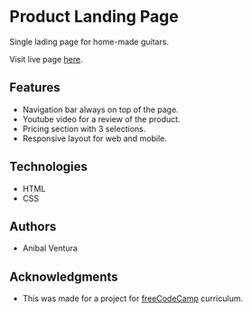 # Product Landing Page

Single lading page for home-made guitars.

Visit live page [here](https://anibalventura.github.io/freecodecamp-projects/product-landing-page).

## Features

- Navigation bar always on top of the page.
- Youtube video for a review of the product.
- Pricing section with 3 selections.
- Responsive layout for web and mobile.

## Technologies

- HTML
- CSS

## Authors

- Anibal Ventura

## Acknowledgments

- This was made for a project for [freeCodeCamp](https://www.freecodecamp.org/) curriculum.
